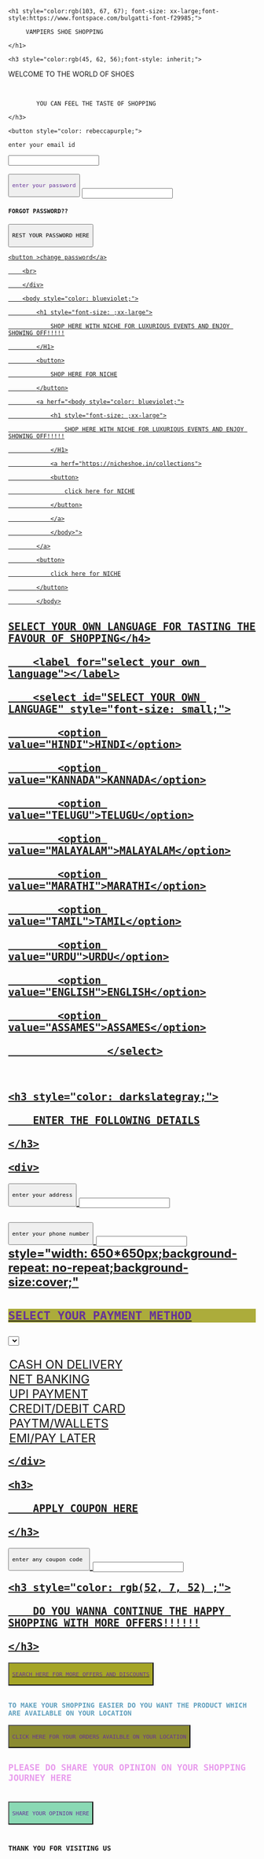<!DOCTYPE html>

<title>

    vampiers cafe sight shopping website(shoes)

</title>

<head style="font-size:xx-large;">

    <h1 style="color:rgb(103, 67, 67); font-size: xx-large;font-style:https://www.fontspace.com/bulgatti-font-f29985;">

         VAMPIERS SHOE SHOPPING 

    </h1>

</head>

<body>

    <h3 style="color:rgb(45, 62, 56);font-style: inherit;">

WELCOME TO THE WORLD OF SHOES

<BR>

            YOU CAN FEEL THE TASTE OF SHOPPING

    </h3>

<div>

    <button style="color: rebeccapurple;">

    enter your email id

</button>

<input type="text">

<br>

<br>

<button style="color: rebeccapurple;">

    enter your password

</button>

<input type="password" style="color:rgb(90, 64, 31)">

<h4>

    FORGOT PASSWORD??

</h4>

<button>

    REST YOUR PASSWORD HERE

</button>

<a href="https://support.google.com/mail/answer/41078?hl=en&co=GENIE.Platform%3DDesktop">

    <button >change password</a>

        <br>

        </div>

        <body style="color: blueviolet;">

            <h1 style="font-size: ;xx-large">

                SHOP HERE WITH NICHE FOR LUXURIOUS EVENTS AND ENJOY SHOWING OFF!!!!!

            </H1>

            <button>

                SHOP HERE FOR NICHE

            </button>

            <a herf="<body style="color: blueviolet;">

                <h1 style="font-size: ;xx-large">

                    SHOP HERE WITH NICHE FOR LUXURIOUS EVENTS AND ENJOY SHOWING OFF!!!!!

                </H1>

                <a herf="https://nicheshoe.in/collections">

                <button>

                    click here for NICHE

                </button>

                </a>

                </body>">

            </a>

            <button>

                click here for NICHE

            </button>

            </body>

<h4 style="font-size:x-large;color: darkcyan;">

    SELECT YOUR OWN LANGUAGE FOR TASTING THE FAVOUR OF SHOPPING</h4>

        <label for="select your own language"></label>

        <select id="SELECT YOUR OWN LANGUAGE" style="font-size: small;">

            <option value="HINDI">HINDI</option>

            <option value="KANNADA">KANNADA</option>

            <option value="TELUGU">TELUGU</option>

            <option value="MALAYALAM">MALAYALAM</option>

            <option value="MARATHI">MARATHI</option>

            <option value="TAMIL">TAMIL</option>

            <option value="URDU">URDU</option>

            <option value="ENGLISH">ENGLISH</option>

            <option value="ASSAMES">ASSAMES</option>

                    </select>

<br>

<div>

    <h3 style="color: darkslategray;">

        ENTER THE FOLLOWING DETAILS

    </h3>

    <div>

<button>

    enter your address

</button>

<input type="text" style="width:25*100px;">

<br>

<br>

<div>

<button>

    enter your phone number

</button>

<input type="text">

</div>

<body background="https://png.pngtree.com/back_origin_pic/04/63/68/bd6de885b7268afbe7d1018ebb3c46ff.jpg"

style="width: 650*650px;background-repeat: no-repeat;background-size:cover;"

></body>



<h3 style="color:rebeccapurple ;background-color: rgb(172, 172, 59);">

    SELECT YOUR PAYMENT METHOD

</h3>

<label for="SELECT YOUR PAYMENT METHOD"></label>

<select id="select your payment method">SELECT YOUR PAYMENT METHOD

<option value="cash on delivery">CASH ON DELIVERY</option>

<option value="net banking">NET BANKING</option>

<option value="UPI PAYMENT">UPI PAYMENT</option>

<option value="CREDIT/DEBIT CARD">CREDIT/DEBIT CARD</option>

<option value="PAYTM/WALLETS">PAYTM/WALLETS</option>

<option value="EMI/PAY LATER">EMI/PAY LATER</option>

</select>

    </div>

    <h3>

        APPLY COUPON HERE

    </h3>

<button>

    enter any coupon code 

</button> 

<input type="text">

</div>

    <h3 style="color: rgb(52, 7, 52) ;">

        DO YOU WANNA CONTINUE THE HAPPY SHOPPING WITH MORE OFFERS!!!!!!

    </h3>

<button style="color: rebeccapurple; background-color: rgb(165, 165, 38);display: block;">

    SEARCH HERE FOR MORE OFFERS AND DISCOUNTS

</button>

<a href="https://www.bing.com/shop?q=more+discount+and+offers+in+shoes&FORM=SHOPPA&originIGUID=7A47D0DD36DF4BC7BCDA99591E5C9573">

</a>

</p5>

<h3 style="color: rgb(97, 160, 190);">

    TO MAKE YOUR SHOPPING EASIER DO YOU WANT THE PRODUCT WHICH ARE AVAILABLE ON YOUR LOCATION

</h3>

<button style="color: rebeccapurple; background-color: rgb(139, 139, 49);display :block">

    CLICK HERE FOR YOUR ORDERS AVAILBLE ON YOUR LOCATION

 </button>

<p>

<h2 style="color: rgb(232, 156, 237);">

    PLEASE DO SHARE YOUR OPINION ON YOUR SHOPPING JOURNEY HERE

</h2>

<BR>

<button style="color: rebeccapurple; background-color: rgb(138, 217, 180); display: block;">

    SHARE YOUR OPINION HERE

</button><br>

<H3 style="color: hsl(hue, saturation, lightness);">

    THANK YOU FOR VISITING US

</H3>
